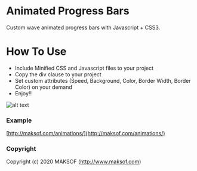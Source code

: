 # Animated Progress Bars
Custom wave animated progress bars with Javascript + CSS3. 

# How To Use
* Include Minified CSS and Javascript files to your project
* Copy the div clause to your project
* Set custom attributes (Speed, Background, Color, Border Width, Border Color) on your demand
* Enjoy!!

![alt text](http://maksof.com/heart/screenshot.png)

### Example
[http://maksof.com/animations/](http://maksof.com/animations/)

### Copyright
Copyright (c) 2020 MAKSOF (http://www.maksof.com) 
